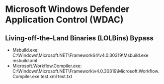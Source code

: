 # Microsoft Windows Defender Application Control (WDAC)

## Living-off-the-Land Binaries (LOLBins) Bypass
- Msbuild.exe: C:\Windows\Microsoft.NET\Framework64\v4.0.30319\Msbuild.exe msbuild.xml
- Microsoft.Workflow.Compiler.exe: C:\Windows\Microsoft.NET\Framework\v4.0.30319\Microsoft.Workflow.Compiler.exe test.xml test.txt
